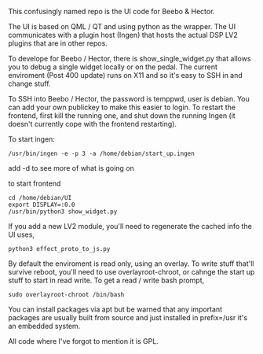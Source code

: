 This confusingly named repo is the UI code for Beebo & Hector. 

The UI is based on QML / QT and using python as the wrapper. The UI communicates with a plugin host (Ingen) that hosts the actual DSP LV2 plugins that are in other repos.

To develope for Beebo / Hector, there is show_single_widget.py that allows you to debug a single widget locally or on the pedal. The current enviroment (Post 400 update) runs on X11 and so it's easy to SSH in and change stuff. 

To SSH into Beebo / Hector, the password is temppwd, user is debian. You can add your own publickey to make this easier to login. To restart the frontend, first kill the running one, and shut down the running Ingen (it doesn't currently cope with the frontend restarting).

To start ingen: 

```
/usr/bin/ingen -e -p 3 -a /home/debian/start_up.ingen
```

add -d to see more of what is going on

to start frontend

```
cd /home/debian/UI
export DISPLAY=:0.0
/usr/bin/python3 show_widget.py
```

If you add a new LV2 module, you'll need to regenerate the cached info the UI uses, 

```
python3 effect_proto_to_js.py
```

By default the enviroment is read only, using an overlay. To write stuff that'll survive reboot, you'll need to use overlayroot-chroot, or cahnge the start up stuff to start in read write. To get a read / write bash prompt, 

```
sudo overlayroot-chroot /bin/bash
```

You can install packages via apt but be warned that any important packages are usually built from source and just installed in prefix=/usr it's an embedded system.

All code where I've forgot to mention it is GPL.
